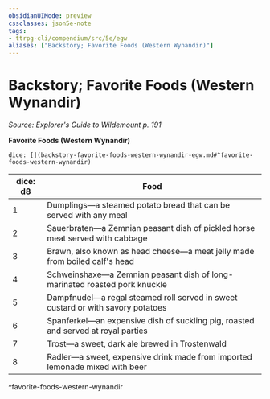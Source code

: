 ```yaml
---
obsidianUIMode: preview
cssclasses: json5e-note
tags:
- ttrpg-cli/compendium/src/5e/egw
aliases: ["Backstory; Favorite Foods (Western Wynandir)"]
---
```

# Backstory; Favorite Foods (Western Wynandir)
*Source: Explorer's Guide to Wildemount p. 191* 

**Favorite Foods (Western Wynandir)**

`dice: [](backstory-favorite-foods-western-wynandir-egw.md#^favorite-foods-western-wynandir)`

| dice: d8 | Food |
|----------|------|
| 1 | Dumplings—a steamed potato bread that can be served with any meal |
| 2 | Sauerbraten—a Zemnian peasant dish of pickled horse meat served with cabbage |
| 3 | Brawn, also known as head cheese—a meat jelly made from boiled calf's head |
| 4 | Schweinshaxe—a Zemnian peasant dish of long-marinated roasted pork knuckle |
| 5 | Dampfnudel—a regal steamed roll served in sweet custard or with savory potatoes |
| 6 | Spanferkel—an expensive dish of suckling pig, roasted and served at royal parties |
| 7 | Trost—a sweet, dark ale brewed in Trostenwald |
| 8 | Radler—a sweet, expensive drink made from imported lemonade mixed with beer |
^favorite-foods-western-wynandir